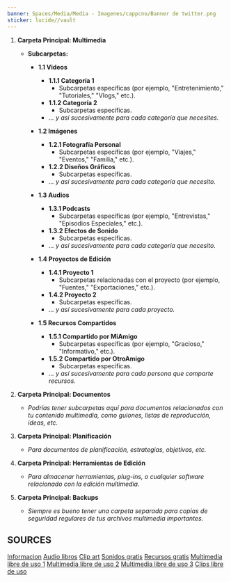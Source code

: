 ```yaml
---
banner: Spaces/Media/Media - Imagenes/cappcno/Banner de twitter.png
sticker: lucide//vault
---
```

1. **Carpeta Principal: Multimedia**
    
    - **Subcarpetas:**
        - **1.1 Videos**
            
            - **1.1.1 Categoría 1**
                - Subcarpetas específicas (por ejemplo, "Entretenimiento," "Tutoriales," "Vlogs," etc.).
            - **1.1.2 Categoría 2**
                - Subcarpetas específicas.
            - _... y así sucesivamente para cada categoría que necesites._
    
        - **1.2 Imágenes**
            
            - **1.2.1 Fotografía Personal**
                - Subcarpetas específicas (por ejemplo, "Viajes," "Eventos," "Familia," etc.).
            - **1.2.2 Diseños Gráficos**
                - Subcarpetas específicas.
            - _... y así sucesivamente para cada categoría que necesito._
    
        - **1.3 Audios**
            
            - **1.3.1 Podcasts**
                - Subcarpetas específicas (por ejemplo, "Entrevistas," "Episodios Especiales," etc.).
            - **1.3.2 Efectos de Sonido**
                - Subcarpetas específicas.
            - _... y así sucesivamente para cada categoría que necesito._
    
        - **1.4 Proyectos de Edición**
            
            - **1.4.1 Proyecto 1**
                - Subcarpetas relacionadas con el proyecto (por ejemplo, "Fuentes," "Exportaciones," etc.).
            - **1.4.2 Proyecto 2**
                - Subcarpetas específicas.
            - _... y así sucesivamente para cada proyecto._
        - **1.5 Recursos Compartidos**
            
            - **1.5.1 Compartido por MiAmigo**
                - Subcarpetas específicas (por ejemplo, "Gracioso," "Informativo," etc.).
            - **1.5.2 Compartido por OtroAmigo**
                - Subcarpetas específicas.
            - _... y así sucesivamente para cada persona que comparte recursos._
2. **Carpeta Principal: Documentos**
    
    - _Podrías tener subcarpetas aquí para documentos relacionados con tu contenido multimedia, como guiones, listas de reproducción, ideas, etc._
    
3. **Carpeta Principal: Planificación**
    
    - _Para documentos de planificación, estrategias, objetivos, etc._
    
4. **Carpeta Principal: Herramientas de Edición**
    
    - _Para almacenar herramientas, plug-ins, o cualquier software relacionado con la edición multimedia._
    
5. **Carpeta Principal: Backups**
    
    - _Siempre es bueno tener una carpeta separada para copias de seguridad regulares de tus archivos multimedia importantes._


## SOURCES
[Informacion](https://www.wikipedia.org/) 
[Audio libros](https://librivox.org/) 
[Clip art](https://openclipart.org/) 
[Sonidos gratis](https://www.freesound.org/)
[Recursos gratis](https://creativecommons.org/) 
[Multimedia libre de uso 1](https://pixabay.com/)
[Multimedia libre de uso 2](https://www.pexels.com/es-es/) 
[Multimedia libre de uso 3](https://www.freepik.es/) 
[Clips libre de uso](https://es.videezy.com/)